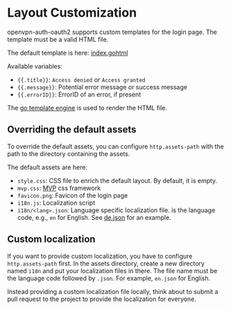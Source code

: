 # Layout Customization

openvpn-auth-oauth2 supports custom templates for the login page. The template must be a valid HTML file.

The default template is here:
[index.gohtml](https://github.com/jkroepke/openvpn-auth-oauth2/blob/main/internal/ui/index.gohtml)

Available variables:

- `{{.title}}`: `Access denied` or `Access granted`
- `{{.message}}`: Potential error message or success message
- `{{.errorID}}`: ErrorID of an error, if present

The [go template engine](https://pkg.go.dev/text/template) is used to render the HTML file.

## Overriding the default assets

To override the default assets, you can configure `http.assets-path` with the path to the directory containing the assets.

The default assets are here:

- `style.css`: CSS file to enrich the default layout. By default, it is empty.
- `mvp.css`: [MVP](https://github.com/andybrewer/mvp) css framework
- `favicon.png`: Favicon of the login page
- `i18n.js`: Localization script
- `i18n/<lang>.json`: Language specific localization file. <lang> is the language code, e.g., `en` for English.
  See [de.json](https://github.com/jkroepke/openvpn-auth-oauth2/blob/main/internal/ui/static/i18n/de.json) for an example.

## Custom localization

If you want to provide custom localization, you have to configure `http.assets-path` first. In the assets directory,
create a new directory named `i18n` and put your localization files in there. The file name must be the language code
followed by `.json`. For example, `en.json` for English.

Instead providing a custom localization file locally, think about to submit a pull request to the project to provide
the localization for everyone.
